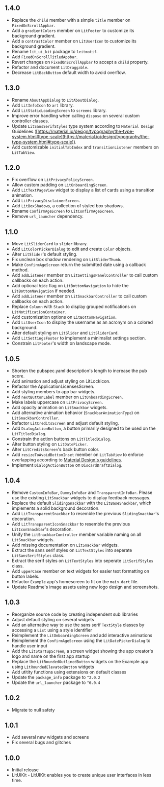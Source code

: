## 1.4.0

- Replace the `child` member with a simple `title` member on `FixedOnScrollAppbar`.
- Add a `gradientColors` member on `LitFooter` to customize its background gradient.
- Add a `contrastColor` member on `LitUserIcon` to customize its background gradient.
- Rename `lit_ui_kit` package to `leitmotif`.
- Add `FixedOnScrollTitledAppbar`.
- Revert changes on `FixedOnScrollAppbar` to accept a `child` property.
- Refactor and document `LitDraggable`.
- Decrease `LitBackButton` default width to avoid overflow.

## 1.3.0

- Rename `AboutAppDialog` to `LitAboutDialog`.
- Add `LitInfoIcon` to `art` library.
- Add `LitStaticLoadingScreen` to `screens` library.
- Improve error handling when calling `dispose` on several custom controller classes.
- Update `LitSansSerifStyles` type system according to `Material Design` Guidelines ([https://material.io/design/typography/the-type-system.html#type-scale](https://material.io/design/typography/the-type-system.html#type-scale)).
- Add customizable `initialTabIndex` and `transitionListener` members on `LitTabView`.

## 1.2.0

- Fix overflow on `LitPrivacyPolicyScreen`.
- Allow custom padding on `LitOnboardingScreen`.
- Add `LitTextPageView` widget to display a list of cards using a transition animation.
- Add `LitPrivacyDisclaimerScreen`.
- Add `LitBoxShadows`, a collection of styled box shadows.
- Rename `ConfirmAgeScreen` to `LitConfirmAgeScreen`.
- Remove `url_launcher` dependency.

## 1.1.0

- Move `LitSliderCard` to `slider` library.
- Add `LitColorPickerDialog` to edit and create `Color` objects.
- Alter `LitSlider`'s default styling.
- Fix unclean box shadow rendering on `LitSliderThumb`.
- Make `ConfirmAgeScreen` return the submitted date using a callback method.
- Add `addListener` member on `LitSettingsPanelController` to call custom callbacks on each action.
- Add optional `hide` flag on `LitBottomNavigation` to hide the `LitBottomNavigation` if needed.
- Add `addListener` member on `LitSnackbarController` to call custom callbacks on each action.
- Replace `Column` with `Stack` to display grouped notifications on `LitNotificationContainer`.
- Add customization options on `LitBottomNavigation`.
- Add `LitUserIcon` to display the username as an acronym on a colored background.
- Alter default styling on `LitSlider` and `LitSliderCard`.
- Add `LitSettingsFooter` to implement a minimalist settings section.
- Constrain `LitFooter`'s width on landscape mode.

## 1.0.5

- Shorten the pubspec.yaml description's length to increase the pub score.
- Add animation and adjust styling on LitLockIcon.
- Refactor the ApplicationLicensesScreen.
- Add styling members to app bar widgets.
- Add `nextButtonLabel` member on `LitOnboardingScreen`.
- Make labels uppercase on `LitPrivacyScreen`.
- Add opacity animation on `LitSnackbar` widgets.
- Add alternative animation behavior (`SnackbarAnimationType`) on `LitSnackbarController`.
- Refactor `LitCreditsScreen` and adjust default styling.
- Add `DialogActionButton`, a button primarily designed to be used on the `LitTitledDialog`.
- Constrain the action buttons on `LitTitledDialog`.
- Alter button styling on `LitDatePicker`.
- Alter `LitCreditsScreen`'s back button color.
- Add `resizeToAvoidBottomInset` member on `LitTabView` to enforce overlapping according to [Material Design's guidelines](https://material.io/components/app-bars-bottom#behavior).
- Implement `DialogActionButton` on `DiscardDraftDialog`.

## 1.0.4

- Remove `CustomInfoBar`, `DummyInfoBar` and `TransparentInfoBar`. Please use the existing `LitSnackbar` widgets to display feedback messages.
- Replace the default `SlidingSnackbar` with the `LitBaseSnackbar`, which implements a solid background decoration.
- Add `LitTransparentSnackbar` to resemble the previous `SlidingSnackbar`'s decoration.
- Add `LitTransparentIconSnackbar` to resemble the previous `LitIconSnackbar`'s decoration.
- Unify the `LitSnackbarController` member variable naming on all `LitSnackbar` widgets.
- Add missing documentation on `LitSnackbar` widgets.
- Extract the sans serif styles on `LitTextStyles` into seperate `LitSansSerifStyles` class.
- Extract the serif styles on `LitTextStyles` into seperate `LitSerifStyles` class.
- Add `upperCase` member on text widgets for easier text formatting on button labels.
- Refactor `Example` app's homescreen to fit on the `main.dart` file.
- Update Readme's image assets using new logo design and screenshots.

## 1.0.3

- Reorganize source code by creating independent sub libraries
- Adjust default styling on several widgets
- Add an alternative way to use the sans serif `TextStyle` classes by accessing a `List` using a style identifier
- Reimplement the `LitOnboardingScreen` and add interactive animations
- Reimplement the `ConfirmAgeScreen` using the `LitDatePickerDialog` to handle user input
- Add the `LitStartupScreen`, a screen widget showing the app creator's logo and name on the first app startup
- Replace the `LitRoundedOutlinedButton` widgets on the Example app using `LitRoundedElevatedButton` widgets
- Add utitity functions using extensions on default classes
- Update the `package_info` package to `^2.0.2`
- Update the `url_launcher` package to `^6.0.4`

## 1.0.2

- Migrate to null safety

## 1.0.1

- Add several new widgets and screens
- Fix several bugs and glitches

## 1.0.0

- Initial release
- LitUIKit - LitUIKit enables you to create unique user interfaces in less time.
